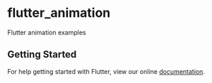 # flutter_animation

Flutter animation examples

## Getting Started

For help getting started with Flutter, view our online
[documentation](https://flutter.io/).
